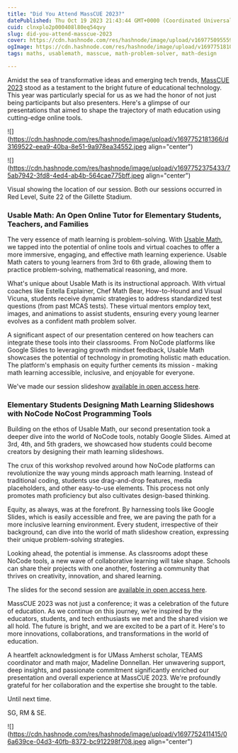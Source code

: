 ```yaml
---
title: "Did You Attend MassCUE 2023?"
datePublished: Thu Oct 19 2023 21:43:44 GMT+0000 (Coordinated Universal Time)
cuid: clnxplo2p000408l80eq54qvy
slug: did-you-attend-masscue-2023
cover: https://cdn.hashnode.com/res/hashnode/image/upload/v1697750955595/0a58947f-2311-47fe-94b4-8268b15618dc.jpeg
ogImage: https://cdn.hashnode.com/res/hashnode/image/upload/v1697751810766/9031eda4-5a95-4c49-bbbe-fb09b73e76ba.jpeg
tags: maths, usablemath, masscue, math-problem-solver, math-design

---
```


Amidst the sea of transformative ideas and emerging tech trends, [MassCUE 2023](https://www.masscue.org/event/fallconf23/) stood as a testament to the bright future of educational technology. This year was particularly special for us as we had the honor of not just being participants but also presenters. Here's a glimpse of our presentations that aimed to shape the trajectory of math education using cutting-edge online tools.

![](https://cdn.hashnode.com/res/hashnode/image/upload/v1697752181366/d3169522-eea9-40ba-8e51-9a978ea34552.jpeg align="center")

![](https://cdn.hashnode.com/res/hashnode/image/upload/v1697752375433/75ab7942-3fd8-4ed4-ab4b-564cae775bff.jpeg align="center")

Visual showing the location of our session. Both our sessions occurred in Red Level, Suite 22 of the Gillette Stadium.

### Usable Math: An Open Online Tutor for Elementary Students, Teachers, and Families

The very essence of math learning is problem-solving. With [Usable Math](https://usablemath.org/), we tapped into the potential of online tools and virtual coaches to offer a more immersive, engaging, and effective math learning experience. Usable Math caters to young learners from 3rd to 6th grade, allowing them to practice problem-solving, mathematical reasoning, and more.

What's unique about Usable Math is its instructional approach. With virtual coaches like Estella Explainer, Chef Math Bear, How-to-Hound and Visual Vicuna, students receive dynamic strategies to address standardized test questions (from past MCAS tests). These virtual mentors employ text, images, and animations to assist students, ensuring every young learner evolves as a confident math problem solver.

A significant aspect of our presentation centered on how teachers can integrate these tools into their classrooms. From NoCode platforms like Google Slides to leveraging growth mindset feedback, Usable Math showcases the potential of technology in promoting holistic math education. The platform's emphasis on equity further cements its mission - making math learning accessible, inclusive, and enjoyable for everyone.

We've made our session slideshow [available in open access here](https://scholarworks.umass.edu/education_presentations/2/).

### Elementary Students Designing Math Learning Slideshows with NoCode NoCost Programming Tools

Building on the ethos of Usable Math, our second presentation took a deeper dive into the world of NoCode tools, notably Google Slides. Aimed at 3rd, 4th, and 5th graders, we showcased how students could become creators by designing their math learning slideshows.

The crux of this workshop revolved around how NoCode platforms can revolutionize the way young minds approach math learning. Instead of traditional coding, students use drag-and-drop features, media placeholders, and other easy-to-use elements. This process not only promotes math proficiency but also cultivates design-based thinking.

Equity, as always, was at the forefront. By harnessing tools like Google Slides, which is easily accessible and free, we are paving the path for a more inclusive learning environment. Every student, irrespective of their background, can dive into the world of math slideshow creation, expressing their unique problem-solving strategies.

Looking ahead, the potential is immense. As classrooms adopt these NoCode tools, a new wave of collaborative learning will take shape. Schools can share their projects with one another, fostering a community that thrives on creativity, innovation, and shared learning.

The slides for the second session are [available in open access here](https://scholarworks.umass.edu/education_presentations/3/).

MassCUE 2023 was not just a conference; it was a celebration of the future of education. As we continue on this journey, we're inspired by the educators, students, and tech enthusiasts we met and the shared vision we all hold. The future is bright, and we are excited to be a part of it. Here's to more innovations, collaborations, and transformations in the world of education.

A heartfelt acknowledgment is for UMass Amherst scholar, TEAMS coordinator and math major, Madeline Donnellan. Her unwavering support, deep insights, and passionate commitment significantly enriched our presentation and overall experience at MassCUE 2023. We're profoundly grateful for her collaboration and the expertise she brought to the table.

Until next time.

SG, RM & SE.

![](https://cdn.hashnode.com/res/hashnode/image/upload/v1697752411415/06a639ce-04d3-40fb-8372-bc912298f708.jpeg align="center")